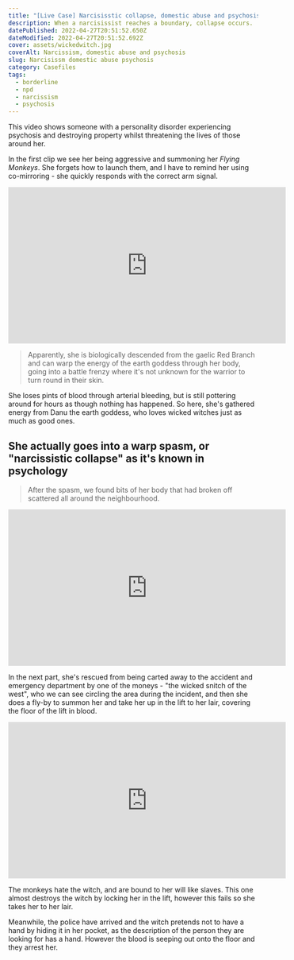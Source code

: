 ```yaml
---
title: "[Live Case] Narcisisstic collapse, domestic abuse and psychosis"
description: When a narcisissist reaches a boundary, collapse occurs.
datePublished: 2022-04-27T20:51:52.650Z
dateModified: 2022-04-27T20:51:52.692Z
cover: assets/wickedwitch.jpg
coverAlt: Narcissism, domestic abuse and psychosis
slug: Narcisissm domestic abuse psychosis
category: Casefiles
tags:
  - borderline
  - npd
  - narcissism
  - psychosis
---
```

This video shows someone with a personality disorder experiencing psychosis and destroying property whilst threatening the lives of those around her. 

In the first clip we see her being aggressive and summoning her *Flying Monkeys*. She forgets how to launch them, and I have to remind her using co-mirroring - she quickly responds with the correct arm signal.

<iframe width="560" height="315" src="https://www.youtube.com/embed/ftdr_MY9M8U" title="YouTube video player" frameborder="0" allow="accelerometer; autoplay; clipboard-write; encrypted-media; gyroscope; picture-in-picture" allowfullscreen></iframe>

> Apparently, she is biologically descended from the gaelic Red Branch and can warp the energy of the earth goddess through her body, going into a battle frenzy where it's not unknown for the warrior to turn round in their skin. 

She loses pints of blood through arterial bleeding, but is still pottering around for hours as though nothing has happened. So here, she's gathered energy from Danu the earth goddess, who loves wicked witches just as much as good ones.

## She actually goes into a warp spasm, or "narcissistic collapse" as it's known in psychology







> After the spasm, we found bits of her body that had broken off scattered all around the neighbourhood.

<iframe width="560" height="315" src="https://www.youtube.com/embed/49hwWlnItvo" title="YouTube video player" frameborder="0" allow="accelerometer; autoplay; clipboard-write; encrypted-media; gyroscope; picture-in-picture" allowfullscreen></iframe>

In the next part, she's rescued from being carted away to the accident and emergency department by one of the moneys - "the wicked snitch of the west", who we can see circling the area during the incident, and then she does a fly-by to summon her and take her up in the lift to her lair, covering the floor of the lift in blood.

<iframe width="560" height="315" src="https://www.youtube.com/embed/JW2kX5kJZ18" title="YouTube video player" frameborder="0" allow="accelerometer; autoplay; clipboard-write; encrypted-media; gyroscope; picture-in-picture" allowfullscreen></iframe>

The monkeys hate the witch, and are bound to her will like slaves. This one almost destroys the witch by locking her in the lift, however this fails so she takes her to her lair.

Meanwhile, the police have arrived and the witch pretends not to have a hand by hiding it in her pocket, as the description of the person they are looking for has a hand. However the blood is seeping out onto the floor and they arrest her.
